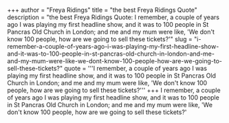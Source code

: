 +++
author = "Freya Ridings"
title = "the best Freya Ridings Quote"
description = "the best Freya Ridings Quote: I remember, a couple of years ago I was playing my first headline show, and it was to 100 people in St Pancras Old Church in London; and me and my mum were like, 'We don't know 100 people, how are we going to sell these tickets?'"
slug = "i-remember-a-couple-of-years-ago-i-was-playing-my-first-headline-show-and-it-was-to-100-people-in-st-pancras-old-church-in-london-and-me-and-my-mum-were-like-we-dont-know-100-people-how-are-we-going-to-sell-these-tickets?"
quote = '''I remember, a couple of years ago I was playing my first headline show, and it was to 100 people in St Pancras Old Church in London; and me and my mum were like, 'We don't know 100 people, how are we going to sell these tickets?'''
+++
I remember, a couple of years ago I was playing my first headline show, and it was to 100 people in St Pancras Old Church in London; and me and my mum were like, 'We don't know 100 people, how are we going to sell these tickets?'
